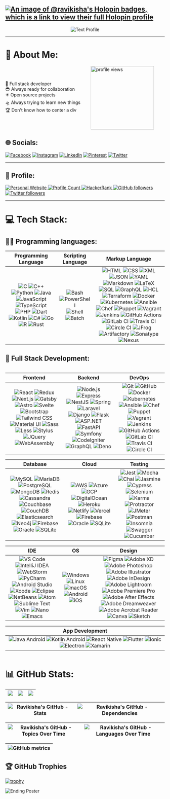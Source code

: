 [![An image of @ravikisha's Holopin badges, which is a link to view their full Holopin profile](https://holopin.me/ravikisha)](https://holopin.io/@ravikisha)
---
<p align="center">
  <img src="https://readme-typing-svg.demolab.com?font=Poppins&weight=700&size=40&pause=1000&color=FFFFFFDF&center=true&vCenter=true&random=false&width=900&lines=%F0%9F%A7%91%E2%80%8D%F0%9F%92%BB+Full+stack+developer;%F0%9F%92%BC+Ready+to+work;%F0%9F%8C%90+Bridging+the+gap;%F0%9F%92%A1+Versatile+coder;%F0%9F%A7%A9+Problem-solving+pro;%F0%9F%A4%9D+Agile+collaborator;%F0%9F%8F%97%EF%B8%8F+Code+architect;%F0%9F%91%A9%E2%80%8D%F0%9F%92%BB+User-focused+visionary;%F0%9F%9B%A0%EF%B8%8F+Tech-savvy+multitasker;%F0%9F%93%9A+Continuous+learner" alt="Text Profile"/>
</p>

---

<style>
.aboutMe{
display: flex;
flex-direction: row;
gap: 2rem;
align-items: center;
}
@media only screen and (max-width: 500px) {
  .aboutMe{
    display: flex; flex-direction: column;gap: 2rem;px;  align-items: center; width: 80%;
  }
}
</style>

# 💫 About Me:

<div class="aboutMe">
🚀 Full stack developer<br>😎 Always ready for collaboration<br>✴️ Open source projects<br>🛸 Always trying to learn new things<br>🏆 Don't know how to center a div<br>
<img src="https://live.staticflickr.com/65535/53346516439_f61828a45f_k.jpg" width="200" alt="profile views" />
</div>

## 🌐 Socials:

[![Facebook](https://img.shields.io/badge/Facebook-%231877F2.svg?logo=Facebook&logoColor=white)](https://www.facebook.com/profile.php?id=100065189795125&mibextid=ZbWKwL) [![Instagram](https://img.shields.io/badge/Instagram-%23E4405F.svg?logo=Instagram&logoColor=white)](https://instagram.com/ravikishan.69) [![LinkedIn](https://img.shields.io/badge/LinkedIn-%230077B5.svg?logo=linkedin&logoColor=white)](https://linkedin.com/in/ravi-kishan-62ab51221) [![Pinterest](https://img.shields.io/badge/Pinterest-%23E60023.svg?logo=Pinterest&logoColor=white)](https://pinterest.com/@ravikishan63392) [![Twitter](https://img.shields.io/badge/Twitter-%231DA1F2.svg?logo=Twitter&logoColor=white)](https://twitter.com/@RaviKishan_)

---
## 🙋 Profile:


<p align="left">
  <a href="https://ravikishan.me">
    <img alt="Personal Website" src="https://img.shields.io/badge/Personal%20Website-000000?style=flat&logo=google-chrome&logoColor=white">
  </a>

  <a href="https://github.com/ravikisha/ravikisha">
  <img src="https://visitcount.itsvg.in/api?id=ravikisha&icon=0&color=0" alt="Profile Count">
  </a>

 <a href="https://www.hackerrank.com/profile/ravikishan63392">
    <img alt="HackerRank" src="https://img.shields.io/badge/hackerrank-15+-green?color=green&logo=hackerrank">
  </a>
  <a href="https://github.com/ravikisha?tab=followers">
    <img alt="GitHub followers" src="https://img.shields.io/github/followers/ravikisha?color=yellow&logo=github">
  </a>
  <a href="https://twitter.com/@RaviKishan_">
    <img alt="Twitter followers" src="https://img.shields.io/badge/followers-10+-blue?color=orange&logo=twitter">
  </a>
</p>

<!-- <p align="left">
  <a href="https://github.com/ravikisha/ravikisha">
    <img src="https://komarev.com/ghpvc/?username=ravikisha&color=red" alt="profile views" />
  </a>
  <a href="https://github.com/ravikisha/ravikisha">
    <img src="https://visitor-badge.glitch.me/badge?page_id=page.id" alt="page views" />
  </a>
  <a href="https://stackoverflow.com/users/7103882">
    <img alt="Stack Exchange reputation" src="https://img.shields.io/stackexchange/stackoverflow/r/7103882?color=orange&label=reputation&logo=stackoverflow">
  </a>
  <a href="https://www.hackerrank.com/ravikisha">
    <img alt="HackerRank" src="https://img.shields.io/badge/hackerrank-15+-green?color=green&logo=hackerrank">
  </a>
  <a href="https://ravikisha.medium.com">
    <img alt="Medium" src="https://img.shields.io/badge/medium-40+-lightgrey?color=lightgrey&logo=medium">
  </a>
  <a href="https://github.com/ravikisha?tab=followers">
    <img alt="GitHub followers" src="https://img.shields.io/github/followers/ravikisha?color=yellow&logo=github">
  </a>
  <a href="https://www.linkedin.com/in/ravikisha">
    <img alt="Linkedin followers" src="https://img.shields.io/badge/followers-1.9K-blue?color=blue&logo=linkedin">
  </a>
  <a href="https://twitter.com/codemaker2014">
    <img alt="Twitter followers" src="https://img.shields.io/badge/followers-1-blue?color=orange&logo=twitter">
  </a>
  <a href="https://www.facebook.com/vishnu.sivan.754">
    <img alt="Facebook friends" src="https://img.shields.io/badge/friends-1.9K-blue?color=yellowgreen&logo=facebook">
  </a>
</p> -->

---

# 💻 Tech Stack:

## 👨‍💻 Programming languages:
|                                                                                                                                                                                                                                                                                                                                                                                                                                                                                       Programming Language                                                                                                                                                                                                                                                                                                                                                                                                                                                                                        |                                                                                                                                                     Scripting Language                                                                                                                                                      |                                                                                                                                                                                                                                                                                                                                                                                                                                                                                                                                                                                                                                                                                                                                                                                                                                                                                                                                                                                                                                                                       Markup Language                                                                                                                                                                                                                                                                                                                                                                                                                                                                                                                                                                                                                                                                                                                                                                                                                                                                                                                                                                                                                                                                        |
| :-----------------------------------------------------------------------------------------------------------------------------------------------------------------------------------------------------------------------------------------------------------------------------------------------------------------------------------------------------------------------------------------------------------------------------------------------------------------------------------------------------------------------------------------------------------------------------------------------------------------------------------------------------------------------------------------------------------------------------------------------------------------------------------------------------------------------------------------------------------------------------------------------------------------------------------------------------------------------------------------------: | :-------------------------------------------------------------------------------------------------------------------------------------------------------------------------------------------------------------------------------------------------------------------------------------------------------------------------: | :----------------------------------------------------------------------------------------------------------------------------------------------------------------------------------------------------------------------------------------------------------------------------------------------------------------------------------------------------------------------------------------------------------------------------------------------------------------------------------------------------------------------------------------------------------------------------------------------------------------------------------------------------------------------------------------------------------------------------------------------------------------------------------------------------------------------------------------------------------------------------------------------------------------------------------------------------------------------------------------------------------------------------------------------------------------------------------------------------------------------------------------------------------------------------------------------------------------------------------------------------------------------------------------------------------------------------------------------------------------------------------------------------------------------------------------------------------------------------------------------------------------------------------------------------------------------------------------------------------------------------------------------------------------------------------------------------------------------------------------------------------------------------------------------------------------------------------------------------------------------------------------------------------------------------------------------------------------------------------------------------------------------------------------------------------------------------------------------------------------------------------------------------------: |
| ![C](https://img.shields.io/badge/-C-000002?style=flat&logo=C) ![C++](https://img.shields.io/badge/-C++-000000?style=flat&logo=C%2B%2B) ![Python](https://img.shields.io/badge/-Python-000000?style=flat&logo=python) ![Java](https://img.shields.io/badge/-Java-000000?style=flat&logo=openjdk) ![JavaScript](https://img.shields.io/badge/-JavaScript-000000?style=flat&logo=javascript) ![TypeScript](https://img.shields.io/badge/-TypeScript-000000?style=flat&logo=typescript) ![PHP](https://img.shields.io/badge/-PHP-000000?style=flat&logo=php) ![Dart](https://img.shields.io/badge/-Dart-000000?style=flat&logo=dart) ![Kotlin](https://img.shields.io/badge/-Kotlin-000000?style=flat&logo=kotlin) ![C#](https://img.shields.io/badge/-C%23-000000?style=flat&logo=c-sharp) ![Go](https://img.shields.io/badge/-Go-000000?style=flat&logo=go) ![R](https://img.shields.io/badge/-R-000000?style=flat&logo=r) ![Rust](https://img.shields.io/badge/-Rust-000000?style=flat&logo=rust) | ![Bash](https://img.shields.io/badge/-Bash-000000?style=flat&logo=gnu-bash) ![PowerShell](https://img.shields.io/badge/-PowerShell-000000?style=flat&logo=powershell) ![Shell](https://img.shields.io/badge/-Shell-000000?style=flat&logo=shell) ![Batch](https://img.shields.io/badge/-Batch-000000?style=flat&logo=batch) | ![HTML](https://img.shields.io/badge/-HTML-000000?style=flat&logo=html5) ![CSS](https://img.shields.io/badge/-CSS-000000?style=flat&logo=css3) ![XML](https://img.shields.io/badge/-XML-000000?style=flat&logo=xml) ![JSON](https://img.shields.io/badge/-JSON-000000?style=flat&logo=json) ![YAML](https://img.shields.io/badge/-YAML-000000?style=flat&logo=yaml) ![Markdown](https://img.shields.io/badge/-Markdown-000000?style=flat&logo=markdown) ![LaTeX](https://img.shields.io/badge/-LaTeX-000000?style=flat&logo=latex) ![SQL](https://img.shields.io/badge/-SQL-000000?style=flat&logo=sql) ![GraphQL](https://img.shields.io/badge/-GraphQL-000000?style=flat&logo=graphql) ![HCL](https://img.shields.io/badge/-HCL-000000?style=flat&logo=hcl) ![Terraform](https://img.shields.io/badge/-Terraform-000000?style=flat&logo=terraform) ![Docker](https://img.shields.io/badge/-Docker-000000?style=flat&logo=docker) ![Kubernetes](https://img.shields.io/badge/-Kubernetes-000000?style=flat&logo=kubernetes) ![Ansible](https://img.shields.io/badge/-Ansible-000000?style=flat&logo=ansible) ![Chef](https://img.shields.io/badge/-Chef-000000?style=flat&logo=chef) ![Puppet](https://img.shields.io/badge/-Puppet-000000?style=flat&logo=puppet) ![Vagrant](https://img.shields.io/badge/-Vagrant-000000?style=flat&logo=vagrant) ![Jenkins](https://img.shields.io/badge/-Jenkins-000000?style=flat&logo=jenkins) ![GitHub Actions](https://img.shields.io/badge/-GitHub%20Actions-000000?style=flat&logo=github-actions) ![GitLab CI](https://img.shields.io/badge/-GitLab%20CI-000000?style=flat&logo=gitlab) ![Travis CI](https://img.shields.io/badge/-Travis%20CI-000000?style=flat&logo=travis-ci) ![Circle CI](https://img.shields.io/badge/-Circle%20CI-000000?style=flat&logo=circle-ci) ![JFrog](https://img.shields.io/badge/-JFrog-000000?style=flat&logo=jfrog) ![Artifactory](https://img.shields.io/badge/-Artifactory-000000?style=flat&logo=artifactory) ![Sonatype](https://img.shields.io/badge/-Sonatype-000000?style=flat&logo=sonatype) ![Nexus](https://img.shields.io/badge/-Nexus-000000?style=flat&logo=nexus) |

## 🧰 Full Stack Development:

<div markdown="block" style="overflow-x: auto;">

|                                                                                                                                                                                                                                                                                                                                                                                                                                                                                                                                                                                            Frontend                                                                                                                                                                                                                                                                                                                                                                                                                                                                                                                                                                                             |                                                                                                                                                                                                                                                                                                                                                                                                                                                                                                                                    Backend                                                                                                                                                                                                                                                                                                                                                                                                                                                                                                                                    |                                                                                                                                                                                                                                                                                                                                                                                                                                                                                                                                                               DevOps                                                                                                                                                                                                                                                                                                                                                                                                                                                                                                                                                                |
| :---------------------------------------------------------------------------------------------------------------------------------------------------------------------------------------------------------------------------------------------------------------------------------------------------------------------------------------------------------------------------------------------------------------------------------------------------------------------------------------------------------------------------------------------------------------------------------------------------------------------------------------------------------------------------------------------------------------------------------------------------------------------------------------------------------------------------------------------------------------------------------------------------------------------------------------------------------------------------------------------------------------------------------------------------------------------------------------------------------------------------------------------------------------------------------------------: | :---------------------------------------------------------------------------------------------------------------------------------------------------------------------------------------------------------------------------------------------------------------------------------------------------------------------------------------------------------------------------------------------------------------------------------------------------------------------------------------------------------------------------------------------------------------------------------------------------------------------------------------------------------------------------------------------------------------------------------------------------------------------------------------------------------------------------------------------------------------------------------------------------------------------------------------------------------------------------------------------------------------------------------------------------------------------------: | :---------------------------------------------------------------------------------------------------------------------------------------------------------------------------------------------------------------------------------------------------------------------------------------------------------------------------------------------------------------------------------------------------------------------------------------------------------------------------------------------------------------------------------------------------------------------------------------------------------------------------------------------------------------------------------------------------------------------------------------------------------------------------------------------------------------------------------------------------------------------------------------------------------------------------------------------------------------------------------------------------------------------------------------------------------------------------------------------------------------------------------: |
| ![React](https://img.shields.io/badge/-React-000000?style=flat&logo=react) ![Redux](https://img.shields.io/badge/-Redux-000000?style=flat&logo=redux) ![Next.js](https://img.shields.io/badge/next.js-000000?style=for-the-badge&logo=nextdotjs) ![Gatsby](https://img.shields.io/badge/-Gatsby-000000?style=flat&logo=gatsby) ![Astro](https://img.shields.io/badge/astro-000000?style=for-the-badge&logo=astro) ![Svelte](https://img.shields.io/badge/-Svelte-000000?style=flat&logo=svelte) ![Bootstrap](https://img.shields.io/badge/-Bootstrap-000000?style=flat&logo=bootstrap) ![Tailwind CSS](https://img.shields.io/badge/-Tailwind%20CSS-000000?style=flat&logo=tailwind-css) ![Material UI](https://img.shields.io/badge/-Material%20UI-000000?style=flat&logo=materialui) ![Sass](https://img.shields.io/badge/-Sass-000000?style=flat&logo=sass) ![Less](https://img.shields.io/badge/-Less-000000?style=flat&logo=less) ![Stylus](https://img.shields.io/badge/-Stylus-000000?style=flat&logo=stylus) ![JQuery](https://img.shields.io/badge/-JQuery-000000?style=flat&logo=jquery) ![WebAssembly](https://img.shields.io/badge/-WebAssembly-000000?style=flat&logo=webassembly) | ![Node.js](https://img.shields.io/badge/-Node.js-000000?style=flat&logo=node.js) ![Express](https://img.shields.io/badge/-Express-000000?style=flat&logo=express) ![NestJS](https://img.shields.io/badge/-NestJS-000000?style=flat&logo=nestjs) ![Spring](https://img.shields.io/badge/-Spring-000000?style=flat&logo=spring) ![Laravel](https://img.shields.io/badge/-Laravel-000000?style=flat&logo=laravel) ![Django](https://img.shields.io/badge/-Django-000000?style=flat&logo=django) ![Flask](https://img.shields.io/badge/-Flask-000000?style=flat&logo=flask) ![ASP.NET](https://img.shields.io/badge/-ASP.NET-000000?style=flat&logo=.net) ![FastAPI](https://img.shields.io/badge/-FastAPI-000000?style=flat&logo=fastapi) ![Symfony](https://img.shields.io/badge/-Symfony-000000?style=flat&logo=symfony) ![CodeIgniter](https://img.shields.io/badge/-CodeIgniter-000000?style=flat&logo=codeigniter) ![GraphQL](https://img.shields.io/badge/-GraphQL-000000?style=flat&logo=graphql) ![Deno](https://img.shields.io/badge/-Deno-000000?style=flat&logo=deno) | ![Git](https://img.shields.io/badge/git-100000?style=for-the-badge&logo=git) ![GitHub](https://img.shields.io/badge/GitHub-100000?style=for-the-badge&logo=github) ![Docker](https://img.shields.io/badge/-Docker-000000?style=flat&logo=docker) ![Kubernetes](https://img.shields.io/badge/-Kubernetes-000000?style=flat&logo=kubernetes) ![Ansible](https://img.shields.io/badge/-Ansible-000000?style=flat&logo=ansible) ![Chef](https://img.shields.io/badge/-Chef-000000?style=flat&logo=chef) ![Puppet](https://img.shields.io/badge/-Puppet-000000?style=flat&logo=puppet) ![Vagrant](https://img.shields.io/badge/-Vagrant-000000?style=flat&logo=vagrant) ![Jenkins](https://img.shields.io/badge/-Jenkins-000000?style=flat&logo=jenkins) ![GitHub Actions](https://img.shields.io/badge/-GitHub%20Actions-000000?style=flat&logo=github-actions) ![GitLab CI](https://img.shields.io/badge/-GitLab%20CI-000000?style=flat&logo=gitlab) ![Travis CI](https://img.shields.io/badge/-Travis%20CI-000000?style=flat&logo=travis-ci) ![Circle CI](https://img.shields.io/badge/-Circle%20CI-000000?style=flat&logo=circle-ci) |

|                                                                                                                                                                                                                                                                                                                                                                                                                                                                                                                                                    Database                                                                                                                                                                                                                                                                                                                                                                                                                                                                                                                                                    |                                                                                                                                                                                                                                                                                                                                                                                                                    Cloud                                                                                                                                                                                                                                                                                                                                                                                                                    |                                                                                                                                                                                                                                                                                                                                                                                                                                                                                                                                       Testing                                                                                                                                                                                                                                                                                                                                                                                                                                                                                                                                        |
| :------------------------------------------------------------------------------------------------------------------------------------------------------------------------------------------------------------------------------------------------------------------------------------------------------------------------------------------------------------------------------------------------------------------------------------------------------------------------------------------------------------------------------------------------------------------------------------------------------------------------------------------------------------------------------------------------------------------------------------------------------------------------------------------------------------------------------------------------------------------------------------------------------------------------------------------------------------------------------------------------------------------------------------------------------------------------------------------------------------: | :-----------------------------------------------------------------------------------------------------------------------------------------------------------------------------------------------------------------------------------------------------------------------------------------------------------------------------------------------------------------------------------------------------------------------------------------------------------------------------------------------------------------------------------------------------------------------------------------------------------------------------------------------------------------------------------------------------------------------------------------------------------------------------------------------------------------------------------------: | :----------------------------------------------------------------------------------------------------------------------------------------------------------------------------------------------------------------------------------------------------------------------------------------------------------------------------------------------------------------------------------------------------------------------------------------------------------------------------------------------------------------------------------------------------------------------------------------------------------------------------------------------------------------------------------------------------------------------------------------------------------------------------------------------------------------------------------------------------------------------------------------------------------------------------------------------------------------------------------------------------------------------------------------------------------------------------------: |
| ![MySQL](https://img.shields.io/badge/-MySQL-000000?style=flat&logo=mysql) ![MariaDB](https://img.shields.io/badge/-MariaDB-000000?style=flat&logo=mariadb) ![PostgreSQL](https://img.shields.io/badge/-PostgreSQL-000000?style=flat&logo=postgresql) ![MongoDB](https://img.shields.io/badge/-MongoDB-000000?style=flat&logo=mongodb) ![Redis](https://img.shields.io/badge/-Redis-000000?style=flat&logo=redis) ![Cassandra](https://img.shields.io/badge/-Cassandra-000000?style=flat&logo=cassandra) ![Couchbase](https://img.shields.io/badge/-Couchbase-000000?style=flat&logo=couchbase) ![CouchDB](https://img.shields.io/badge/-CouchDB-000000?style=flat&logo=couchdb) ![Elasticsearch](https://img.shields.io/badge/-Elasticsearch-000000?style=flat&logo=elasticsearch) ![Neo4j](https://img.shields.io/badge/-Neo4j-000000?style=flat&logo=neo4j) ![Firebase](https://img.shields.io/badge/-Firebase-000000?style=flat&logo=firebase) ![Oracle](https://img.shields.io/badge/-Oracle-000000?style=flat&logo=oracle) ![SQLite](https://img.shields.io/badge/-SQLite-000000?style=flat&logo=sqlite) | ![AWS](https://img.shields.io/badge/-AWS-000000?style=flat&logo=amazon-aws) ![Azure](https://img.shields.io/badge/-Azure-000000?style=flat&logo=microsoft-azure) ![GCP](https://img.shields.io/badge/-GCP-000000?style=flat&logo=google-cloud) ![DigitalOcean](https://img.shields.io/badge/-DigitalOcean-000000?style=flat&logo=digitalocean) ![Heroku](https://img.shields.io/badge/-Heroku-000000?style=flat&logo=heroku) ![Netlify](https://img.shields.io/badge/-Netlify-000000?style=flat&logo=netlify) ![Vercel](https://img.shields.io/badge/-Vercel-000000?style=flat&logo=vercel) ![Firebase](https://img.shields.io/badge/-Firebase-000000?style=flat&logo=firebase) ![Oracle](https://img.shields.io/badge/-Oracle-000000?style=flat&logo=oracle) ![SQLite](https://img.shields.io/badge/-SQLite-000000?style=flat&logo=sqlite) | ![Jest](https://img.shields.io/badge/-Jest-000000?style=flat&logo=jest) ![Mocha](https://img.shields.io/badge/-Mocha-000000?style=flat&logo=mocha) ![Chai](https://img.shields.io/badge/-Chai-000000?style=flat&logo=chai) ![Jasmine](https://img.shields.io/badge/-Jasmine-000000?style=flat&logo=jasmine) ![Cypress](https://img.shields.io/badge/-Cypress-000000?style=flat&logo=cypress) ![Selenium](https://img.shields.io/badge/-Selenium-000000?style=flat&logo=selenium) ![Karma](https://img.shields.io/badge/-Karma-000000?style=flat&logo=karma) ![Protractor](https://img.shields.io/badge/-Protractor-000000?style=flat&logo=protractor) ![JMeter](https://img.shields.io/badge/-JMeter-000000?style=flat&logo=apache-jmeter) ![Postman](https://img.shields.io/badge/-Postman-000000?style=flat&logo=postman) ![Insomnia](https://img.shields.io/badge/-Insomnia-000000?style=flat&logo=insomnia) ![Swagger](https://img.shields.io/badge/-Swagger-000000?style=flat&logo=swagger) ![Cucumber](https://img.shields.io/badge/-Cucumber-000000?style=flat&logo=cucumber) |

|                                                                                                                                                                                                                                                                                                                                                                                                                                                                                                                                                                         IDE                                                                                                                                                                                                                                                                                                                                                                                                                                                                                                                                                                          |                                                                                                                                                                                              OS                                                                                                                                                                                              |                                                                                                                                                                                                                                                                                                                                                                                                                                                                                                                                                                                                                                Design                                                                                                                                                                                                                                                                                                                                                                                                                                                                                                                                                                                                                                |
| :--------------------------------------------------------------------------------------------------------------------------------------------------------------------------------------------------------------------------------------------------------------------------------------------------------------------------------------------------------------------------------------------------------------------------------------------------------------------------------------------------------------------------------------------------------------------------------------------------------------------------------------------------------------------------------------------------------------------------------------------------------------------------------------------------------------------------------------------------------------------------------------------------------------------------------------------------------------------------------------------------------------------------------------------------------------------------------------------------------------------------------------------------: | :------------------------------------------------------------------------------------------------------------------------------------------------------------------------------------------------------------------------------------------------------------------------------------------------------------------------------------------------------------------------------------------: | :------------------------------------------------------------------------------------------------------------------------------------------------------------------------------------------------------------------------------------------------------------------------------------------------------------------------------------------------------------------------------------------------------------------------------------------------------------------------------------------------------------------------------------------------------------------------------------------------------------------------------------------------------------------------------------------------------------------------------------------------------------------------------------------------------------------------------------------------------------------------------------------------------------------------------------------------------------------------------------------------------------------------------------------------------------------------------------------------------------------------------------------------------------------------------------------------------------------------------------------------------------------: |
| ![VS Code](https://img.shields.io/badge/-VS%20Code-000000?style=flat&logo=visual-studio-code) ![IntelliJ IDEA](https://img.shields.io/badge/-IntelliJ%20IDEA-000000?style=flat&logo=intellij-idea) ![WebStorm](https://img.shields.io/badge/-WebStorm-000000?style=flat&logo=webstorm) ![PyCharm](https://img.shields.io/badge/-PyCharm-000000?style=flat&logo=pycharm) ![Android Studio](https://img.shields.io/badge/-Android%20Studio-000000?style=flat&logo=android-studio) ![Xcode](https://img.shields.io/badge/-Xcode-000000?style=flat&logo=xcode) ![Eclipse](https://img.shields.io/badge/-Eclipse-000000?style=flat&logo=eclipse-ide) ![NetBeans](https://img.shields.io/badge/-NetBeans-000000?style=flat&logo=apache-netbeans-ide) ![Atom](https://img.shields.io/badge/-Atom-000000?style=flat&logo=atom) ![Sublime Text](https://img.shields.io/badge/-Sublime%20Text-000000?style=flat&logo=sublime-text) ![Vim](https://img.shields.io/badge/-Vim-000000?style=flat&logo=vim) ![Nano](https://img.shields.io/badge/-Nano-000000?style=flat&logo=nano) ![Emacs](https://img.shields.io/badge/-Emacs-000000?style=flat&logo=gnu-emacs) | ![Windows](https://img.shields.io/badge/-Windows-000000?style=flat&logo=windows) ![Linux](https://img.shields.io/badge/-Linux-000000?style=flat&logo=linux) ![macOS](https://img.shields.io/badge/-macOS-000000?style=flat&logo=macos) ![Android](https://img.shields.io/badge/-Android-000000?style=flat&logo=android) ![iOS](https://img.shields.io/badge/-iOS-000000?style=flat&logo=ios) | ![Figma](https://img.shields.io/badge/-Figma-000000?style=flat&logo=figma) ![Adobe XD](https://img.shields.io/badge/-Adobe%20XD-000000?style=flat&logo=adobe-xd) ![Adobe Photoshop](https://img.shields.io/badge/-Adobe%20Photoshop-000000?style=flat&logo=adobe-photoshop) ![Adobe Illustrator](https://img.shields.io/badge/-Adobe%20Illustrator-000000?style=flat&logo=adobe-illustrator) ![Adobe InDesign](https://img.shields.io/badge/-Adobe%20InDesign-000000?style=flat&logo=adobe-indesign) ![Adobe Lightroom](https://img.shields.io/badge/-Adobe%20Lightroom-000000?style=flat&logo=adobe-lightroom) ![Adobe Premiere Pro](https://img.shields.io/badge/-Adobe%20Premiere%20Pro-000000?style=flat&logo=adobe-premiere-pro) ![Adobe After Effects](https://img.shields.io/badge/-Adobe%20After%20Effects-000000?style=flat&logo=adobe-after-effects) ![Adobe Dreamweaver](https://img.shields.io/badge/-Adobe%20Dreamweaver-000000?style=flat&logo=adobe-dreamweaver) ![Adobe Acrobat Reader](https://img.shields.io/badge/-Adobe%20Acrobat%20Reader-000000?style=flat&logo=adobe-acrobat-reader) ![Canva](https://img.shields.io/badge/-Canva-000000?style=flat&logo=canva) ![Sketch](https://img.shields.io/badge/-Sketch-000000?style=flat&logo=sketch) |

|                                                                                                                                                                                                                                                                                                      App Development                                                                                                                                                                                                                                                                                                      |
| :-----------------------------------------------------------------------------------------------------------------------------------------------------------------------------------------------------------------------------------------------------------------------------------------------------------------------------------------------------------------------------------------------------------------------------------------------------------------------------------------------------------------------------------------------------------------------------------------------------------------------: |
| ![Java Android](https://img.shields.io/badge/-Java%20Android-000000?style=flat&logo=android) ![Kotlin Android](https://img.shields.io/badge/-Kotlin%20Android-000000?style=flat&logo=android) ![React Native](https://img.shields.io/badge/-React%20Native-000000?style=flat&logo=react) ![Flutter](https://img.shields.io/badge/-Flutter-000000?style=flat&logo=flutter) ![Ionic](https://img.shields.io/badge/-Ionic-000000?style=flat&logo=ionic) ![Electron](https://img.shields.io/badge/-Electron-000000?style=flat&logo=electron) ![Xamarin](https://img.shields.io/badge/-Xamarin-000000?style=flat&logo=xamarin) |
</div>

# 📊 GitHub Stats:

|![](https://github-readme-stats.vercel.app/api?username=ravikisha&theme=dark&hide_border=false&include_all_commits=true&count_private=true) | ![](https://github-readme-streak-stats.herokuapp.com/?user=ravikisha&theme=dark&hide_border=false) | ![](https://github-readme-stats.vercel.app/api/top-langs/?username=ravikisha&theme=dark&hide_border=false&include_all_commits=true&count_private=true&layout=donut-vertical) |
|:---:|:---:|:---:|


|![Ravikisha's GitHub - Stats](https://stats.quine.sh/Ravikisha/github?theme=dark)| ![Ravikisha's GitHub - Dependencies](https://stats.quine.sh/Ravikisha/dependencies?theme=dark) |
|:---:|:---:|

|![Ravikisha's GitHub - Topics Over Time](https://stats.quine.sh/Ravikisha/topics-over-time?theme=dark)| ![Ravikisha's GitHub - Languages Over Time](https://stats.quine.sh/Ravikisha/languages-over-time?theme=dark) |
|:---:|:---:|

| ![GitHub metrics](https://metrics.lecoq.io/ravikisha?languages=1&gists=1&followup=1&isocalendar=1&isocalendar.duration=half-year&config.timezone=Asia%2FCalcutta&config.animated=true) |
|:---:|

## 🏆 GitHub Trophies

[![trophy](https://github-profile-trophy.vercel.app/?username=ravikisha&theme=onedark)](https://github.com/ravikisha/github-profile-trophy) 

![Ending Poster](https://user-images.githubusercontent.com/74038190/216644497-1951db19-8f3d-4e44-ac08-8e9d7e0d94a7.gif)